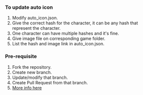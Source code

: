 ### To update auto icon
1. Modify auto_icon.json.
2. Give the correct hash for the character, it can be any hash that represent the character.
3. One character can have multiple hashes and it's fine.
4. Give image file on corresponding game folder.
5. List the hash and image link in auto_icon.json.

### Pre-requisite
1. Fork the repository.
2. Create new branch.
3. Update/modify that branch.
4. Create Pull Request from that branch.  
5. [More info here](https://github.com/Aglglg/No-Reload-Mod-Manager#repository-contribution)
